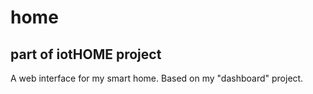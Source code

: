 # home
## part of iotHOME project

A web interface for my smart home.
Based on my "dashboard" project.